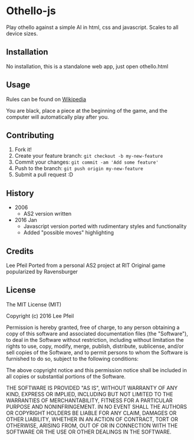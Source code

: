 # Othello-js

Play othello against a simple AI in html, css and javascript. Scales to all device sizes.

## Installation

No installation, this is a standalone web app, just open othello.html

## Usage

Rules can be found on [Wikipedia](https://en.wikipedia.org/wiki/Reversi#Rules)

You are black, place a piece at the beginning of the game, and the computer will automatically play after you.

## Contributing

1. Fork it!
2. Create your feature branch: `git checkout -b my-new-feature`
3. Commit your changes: `git commit -am 'Add some feature'`
4. Push to the branch: `git push origin my-new-feature`
5. Submit a pull request :D

## History

- 2006
  - AS2 version written
- 2016 Jan
  - Javascript version ported with rudimentary styles and functionality
  - Added "possible moves" highlighting


## Credits

Lee Pfeil
Ported from a personal AS2 project at RIT
Original game popularized by Ravensburger

## License

The MIT License (MIT)

Copyright (c) 2016 Lee Pfeil

Permission is hereby granted, free of charge, to any person obtaining a copy
of this software and associated documentation files (the "Software"), to deal
in the Software without restriction, including without limitation the rights
to use, copy, modify, merge, publish, distribute, sublicense, and/or sell
copies of the Software, and to permit persons to whom the Software is
furnished to do so, subject to the following conditions:

The above copyright notice and this permission notice shall be included in all
copies or substantial portions of the Software.

THE SOFTWARE IS PROVIDED "AS IS", WITHOUT WARRANTY OF ANY KIND, EXPRESS OR
IMPLIED, INCLUDING BUT NOT LIMITED TO THE WARRANTIES OF MERCHANTABILITY,
FITNESS FOR A PARTICULAR PURPOSE AND NONINFRINGEMENT. IN NO EVENT SHALL THE
AUTHORS OR COPYRIGHT HOLDERS BE LIABLE FOR ANY CLAIM, DAMAGES OR OTHER
LIABILITY, WHETHER IN AN ACTION OF CONTRACT, TORT OR OTHERWISE, ARISING FROM,
OUT OF OR IN CONNECTION WITH THE SOFTWARE OR THE USE OR OTHER DEALINGS IN THE
SOFTWARE.

